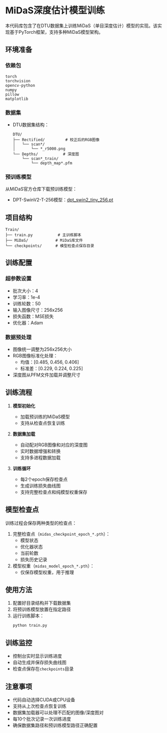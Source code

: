 # MiDaS深度估计模型训练

本代码库包含了在DTU数据集上训练MiDaS（单目深度估计）模型的实现。该实现基于PyTorch框架，支持多种MiDaS模型架构。

## 环境准备

### 依赖包
```
torch
torchvision
opencv-python
numpy
pillow
matplotlib
```

### 数据集
- DTU数据集结构：
  ```
  DTU/
  ├── Rectified/         # 校正后的RGB图像
  │   └── scan*/
  │       └── *_r5000.png
  └── Depths/           # 深度图
      └── scan*_train/
          └── depth_map*.pfm
  ```

### 预训练模型
从MiDaS官方仓库下载预训练模型：
- DPT-SwinV2-T-256模型：[dpt_swin2_tiny_256.pt](https://github.com/isl-org/MiDaS)

## 项目结构
```
Train/
├── train.py           # 主训练脚本
├── MiDaS/            # MiDaS库文件
└── checkpoints/      # 模型检查点保存目录
```

## 训练配置

### 超参数设置
- 批次大小：4
- 学习率：1e-4
- 训练轮数：50
- 输入图像尺寸：256x256
- 损失函数：MSE损失
- 优化器：Adam

### 数据预处理
- 图像统一调整为256x256大小
- RGB图像标准化处理：
  - 均值：[0.485, 0.456, 0.406]
  - 标准差：[0.229, 0.224, 0.225]
- 深度图从PFM文件加载并调整尺寸

## 训练流程

1. **模型初始化**
   - 加载预训练的MiDaS模型
   - 支持从检查点恢复训练

2. **数据集加载**
   - 自动配对RGB图像和对应的深度图
   - 实时数据增强和转换
   - 支持多进程数据加载

3. **训练循环**
   - 每2个epoch保存检查点
   - 生成训练损失曲线图
   - 支持完整检查点和纯模型权重保存

## 模型检查点

训练过程会保存两种类型的检查点：
1. 完整检查点（`midas_checkpoint_epoch_*.pth`）：
   - 模型状态
   - 优化器状态
   - 当前轮数
   - 损失历史记录
2. 模型权重（`midas_model_epoch_*.pth`）：
   - 仅保存模型权重，用于推理

## 使用方法

1. 配置好目录结构并下载数据集
2. 将预训练模型放置在指定路径
3. 运行训练脚本：
   ```bash
   python train.py
   ```

## 训练监控

- 控制台实时显示训练进度
- 自动生成并保存损失曲线图
- 检查点保存在`checkpoints`目录

## 注意事项

- 代码自动选择CUDA或CPU设备
- 支持从上次检查点恢复训练
- 数据集加载器可以处理不匹配的图像/深度图对
- 每10个批次记录一次训练进度
- 确保数据集路径和预训练模型路径正确配置
